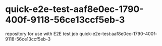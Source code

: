 # quick-e2e-test-aaf8e0ec-1790-400f-9118-56ce13ccf5eb-3
repository for use with E2E test job quick-e2e-test:aaf8e0ec-1790-400f-9118-56ce13ccf5eb-3
